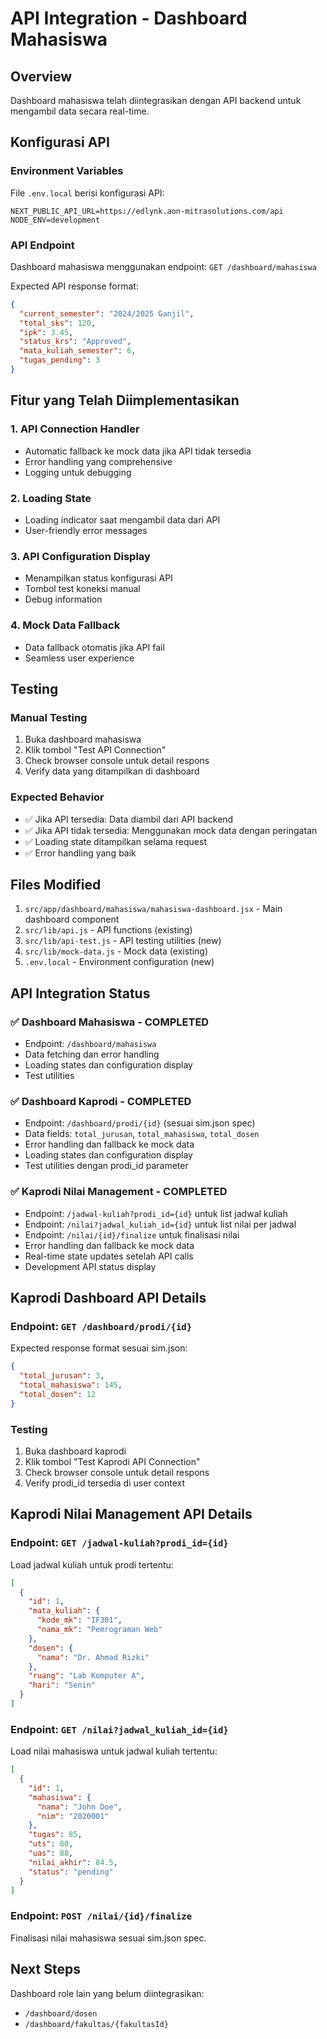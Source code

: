 # API Integration - Dashboard Mahasiswa

## Overview
Dashboard mahasiswa telah diintegrasikan dengan API backend untuk mengambil data secara real-time.

## Konfigurasi API

### Environment Variables
File `.env.local` berisi konfigurasi API:
```
NEXT_PUBLIC_API_URL=https://edlynk.aon-mitrasolutions.com/api
NODE_ENV=development
```

### API Endpoint
Dashboard mahasiswa menggunakan endpoint: `GET /dashboard/mahasiswa`

Expected API response format:
```json
{
  "current_semester": "2024/2025 Ganjil",
  "total_sks": 120,
  "ipk": 3.45,
  "status_krs": "Approved",
  "mata_kuliah_semester": 6,
  "tugas_pending": 3
}
```

## Fitur yang Telah Diimplementasikan

### 1. API Connection Handler
- Automatic fallback ke mock data jika API tidak tersedia
- Error handling yang comprehensive
- Logging untuk debugging

### 2. Loading State
- Loading indicator saat mengambil data dari API
- User-friendly error messages

### 3. API Configuration Display
- Menampilkan status konfigurasi API
- Tombol test koneksi manual
- Debug information

### 4. Mock Data Fallback
- Data fallback otomatis jika API fail
- Seamless user experience

## Testing

### Manual Testing
1. Buka dashboard mahasiswa
2. Klik tombol "Test API Connection" 
3. Check browser console untuk detail respons
4. Verify data yang ditampilkan di dashboard

### Expected Behavior
- ✅ Jika API tersedia: Data diambil dari API backend
- ✅ Jika API tidak tersedia: Menggunakan mock data dengan peringatan
- ✅ Loading state ditampilkan selama request
- ✅ Error handling yang baik

## Files Modified

1. `src/app/dashboard/mahasiswa/mahasiswa-dashboard.jsx` - Main dashboard component
2. `src/lib/api.js` - API functions (existing)
3. `src/lib/api-test.js` - API testing utilities (new)
4. `src/lib/mock-data.js` - Mock data (existing)
5. `.env.local` - Environment configuration (new)

## API Integration Status

### ✅ Dashboard Mahasiswa - COMPLETED
- Endpoint: `/dashboard/mahasiswa`
- Data fetching dan error handling
- Loading states dan configuration display
- Test utilities

### ✅ Dashboard Kaprodi - COMPLETED
- Endpoint: `/dashboard/prodi/{id}` (sesuai sim.json spec)
- Data fields: `total_jurusan`, `total_mahasiswa`, `total_dosen`
- Error handling dan fallback ke mock data
- Loading states dan configuration display
- Test utilities dengan prodi_id parameter

### ✅ Kaprodi Nilai Management - COMPLETED
- Endpoint: `/jadwal-kuliah?prodi_id={id}` untuk list jadwal kuliah
- Endpoint: `/nilai?jadwal_kuliah_id={id}` untuk list nilai per jadwal
- Endpoint: `/nilai/{id}/finalize` untuk finalisasi nilai
- Error handling dan fallback ke mock data
- Real-time state updates setelah API calls
- Development API status display

## Kaprodi Dashboard API Details

### Endpoint: `GET /dashboard/prodi/{id}`
Expected response format sesuai sim.json:
```json
{
  "total_jurusan": 3,
  "total_mahasiswa": 145,
  "total_dosen": 12
}
```

### Testing
1. Buka dashboard kaprodi
2. Klik tombol "Test Kaprodi API Connection"
3. Check browser console untuk detail respons
4. Verify prodi_id tersedia di user context

## Kaprodi Nilai Management API Details

### Endpoint: `GET /jadwal-kuliah?prodi_id={id}`
Load jadwal kuliah untuk prodi tertentu:
```json
[
  {
    "id": 1,
    "mata_kuliah": {
      "kode_mk": "IF301",
      "nama_mk": "Pemrograman Web"
    },
    "dosen": {
      "nama": "Dr. Ahmad Rizki"
    },
    "ruang": "Lab Komputer A",
    "hari": "Senin"
  }
]
```

### Endpoint: `GET /nilai?jadwal_kuliah_id={id}`
Load nilai mahasiswa untuk jadwal kuliah tertentu:
```json
[
  {
    "id": 1,
    "mahasiswa": {
      "nama": "John Doe",
      "nim": "2020001"
    },
    "tugas": 85,
    "uts": 80,
    "uas": 88,
    "nilai_akhir": 84.5,
    "status": "pending"
  }
]
```

### Endpoint: `POST /nilai/{id}/finalize`
Finalisasi nilai mahasiswa sesuai sim.json spec.

## Next Steps

Dashboard role lain yang belum diintegrasikan:
- `/dashboard/dosen`
- `/dashboard/fakultas/{fakultasId}`
